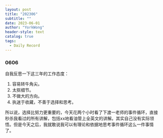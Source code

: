 ```yaml
---
layout: post
title: "202306"
subtitle: ""
date: 2023-06-01
author: "YorkWong"
header-style: text
catalog: true
tags:
  - Daily Record
---
```


### 0606

自我反思一下这三年的工作态度：

1. 容易转牛角尖。
2. 太抠细节。
3. 不做大的方向。
4. 执迷于收藏，不善于选择和思考。

所以说，选择比努力更重要的，今天花两个小时看了下渡一老师的事件循环，直接秒杀我看过的所有讲解，包括xx地看油管上全英文的讲解。其实自己没有实际领悟。但是今天之后，我就敢说我可以有理论和依据地思考事件循环这么一件事情了。
